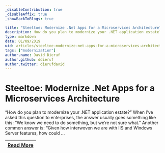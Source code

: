 ```yaml
---
_disableContribution: true
_disableAffix: true
_showBackToBlogs: true

title: "Steeltoe: Modernize .Net Apps for a Microservices Architecture"
description: How do you plan to modernize your .NET application estate?
type: markdown
date: 01/09/2019
uid: articles/steeltoe-modernize-net-apps-for-a-microservices-architecture
tags: ["modernization"]
author.name: David Dieruf
author.github: ddieruf
author.twitter: dierufdavid
---
```


# Steeltoe: Modernize .Net Apps for a Microservices Architecture

“How do you plan to modernize your .NET application estate?” When I’ve asked this question to enterprises, the answer usually goes something like this: “We know we need to do something, but we’re not sure what.” Another common answer is: “Given how interwoven we are with IIS and Windows Server features, how could ...

| [Read More](https://thenewstack.io/steeltoe-modernize-net-apps-for-a-microservices-architecture/) |
|:---:|
